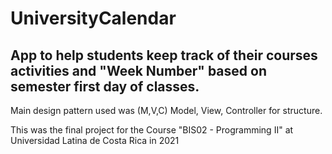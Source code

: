 # UniversityCalendar
## App to help students keep track of their courses activities and "Week Number" based on semester first day of classes. 

Main design pattern used was (M,V,C) Model, View, Controller for structure.

This was the final project for the Course "BIS02 - Programming II" at Universidad Latina de Costa Rica in 2021

